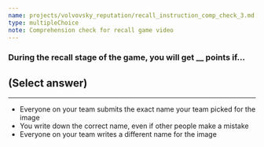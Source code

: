 ```yaml
---
name: projects/volvovsky_reputation/recall_instruction_comp_check_3.md
type: multipleChoice
note: Comprehension check for recall game video
---
```


### During the recall stage of the game, you will get \_\_ points if...

## (Select answer)

---

- Everyone on your team submits the exact name your team picked for the image
- You write down the correct name, even if other people make a mistake
- Everyone on your team writes a different name for the image
